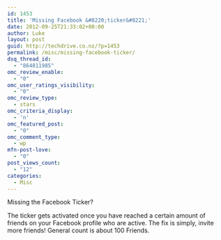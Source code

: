 ```yaml
---
id: 1453
title: 'Missing Facebook &#8220;ticker&#8221;'
date: 2012-09-25T21:33:02+00:00
author: Luke
layout: post
guid: http://techdrive.co.nz/?p=1453
permalink: /misc/missing-facebook-ticker/
dsq_thread_id:
  - "864811985"
omc_review_enable:
  - "0"
omc_user_ratings_visibility:
  - "0"
omc_review_type:
  - stars
omc_criteria_display:
  - 'n'
omc_featured_post:
  - "0"
omc_comment_type:
  - wp
mfn-post-love:
  - "0"
post_views_count:
  - "12"
categories:
  - Misc
---
```

Missing the Facebook Ticker?

The ticker gets activated once you have reached a certain amount of friends on your Facebook profile who are active. The fix is simply, invite more friends! General count is about 100 Friends.